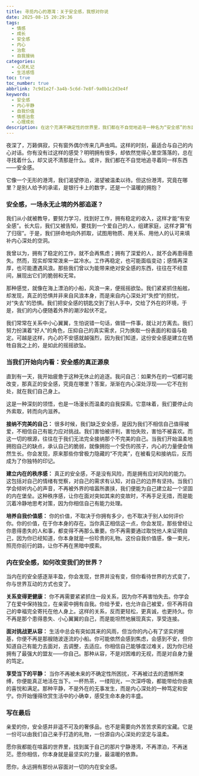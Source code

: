 ```yaml
---
title: 寻觅内心的港湾：关于安全感，我想对你说
date: 2025-08-15 20:29:36
tags:
  - 情感
  - 成长
  - 安全感
  - 内心
  - 治愈
  - 自我接纳
categories:
  - 心灵札记
  - 生活感悟
toc: true
toc_number: true
abbrlink: 7c9d1e2f-3a4b-5c6d-7e8f-9a0b1c2d3e4f
keywords:
  - 安全感
  - 内心平静
  - 自我价值
  - 情感治愈
  - 心理成长
description: 在这个充满不确定性的世界里，我们都在不自觉地追寻一种名为“安全感”的东西。它究竟是什么？是物质的丰裕，是亲密的陪伴，还是内心深处那份不被动摇的笃定？今夜，让我们一起走进内心，探索这份最珍贵的礼物，如何从外在的追逐，转向内在的丰盈。
---
```


夜深了，万籁俱寂，只有窗外偶尔传来几声虫鸣。这样的时刻，最适合与自己的内心对话。你有没有过这样的感受？明明拥有很多，却依然觉得心里空落落的，总在寻找着什么，却又说不清那是什么。或许，我们都在不自觉地追寻着同一样东西——安全感。

它像一个无形的港湾，我们渴望停泊，渴望被温柔以待。但这份港湾，究竟在哪里？是别人给予的承诺，是银行卡上的数字，还是一个温暖的拥抱？

### 安全感，一场永无止境的外部追逐？

我们从小就被教导，要努力学习，找到好工作，拥有稳定的收入，这样才能“有安全感”。长大后，我们又被告知，要找到一个爱自己的人，组建家庭，这样才算“有了归宿”。于是，我们拼命地向外抓取，试图用物质、用关系、用他人的认可来填补内心深处的空洞。

我曾以为，拥有了稳定的工作，就不会再焦虑；拥有了深爱的人，就不会再患得患失。然而，现实却常常泼来一盆冷水。工作再稳定，也可能面临变动；感情再深厚，也可能遭遇风浪。那些我们曾以为能带来绝对安全感的东西，往往在不经意间，展现出它们的脆弱和无常。

那种感觉，就像在海上漂泊的小船，风浪一来，便摇摇欲坠。我们紧紧抓住船舷，却发现，真正的恐惧并非来自风浪本身，而是来自内心深处对“失控”的担忧，对“失去”的恐惧。我们把安全感的钥匙交到了别人手中，交给了外在的环境，于是，我们的内心便随着外界的潮汐起伏不定。

我们常常在关系中小心翼翼，生怕说错一句话，做错一件事，就让对方离去。我们努力扮演着“好人”的角色，压抑自己的真实需求，只为换取一份表面的和谐与稳定。可越是这样，内心的不安感就越强烈，因为我们知道，这份安全感是建立在牺牲自我之上的，是如此的摇摇欲坠。

### 当我们开始向内看：安全感的真正源泉

直到有一天，我开始疲惫于这种无休止的追逐。我问自己：如果外在的一切都可能改变，那真正的安全感，究竟在哪里？答案，渐渐在内心深处浮现——它不在别处，就在我们自己身上。

这是一种深刻的领悟，也是一场漫长而温柔的自我探索。它意味着，我们要停止向外索取，转而向内滋养。

**接纳不完美的自己：** 很多时候，我们缺乏安全感，是因为我们不相信自己值得被爱，不相信自己有能力应对挑战。我们害怕被评判，害怕失败，害怕不被喜欢。而这一切的根源，往往在于我们无法完全接纳那个不完美的自己。当我们开始温柔地拥抱自己的缺点，承认自己的脆弱，就像拥抱一个受伤的孩子，内心的力量便会悄然生长。你会发现，原来那些你曾极力隐藏的“不完美”，在被看见和接纳后，反而成为了你独特的印记。

**建立内在的秩序感：** 真正的安全感，不是没有风险，而是拥有应对风险的能力。这包括对自己的情绪有觉察，对自己的需求有认知，对自己的边界有坚持。当我们学会倾听内心的声音，不再被外界的喧嚣所裹挟，我们便能为自己建立起一个坚固的内在堡垒。这种秩序感，让你在面对突如其来的变故时，不再手足无措，而是能沉着冷静地思考对策，因为你相信自己有能力处理。

**培养自我价值感：** 你的价值，不取决于你拥有多少，也不取决于别人如何评价你。你的价值，在于你本身的存在。当你真正相信这一点，你会发现，那些曾经让你患得患失的人和事，都变得不再那么重要。你不再需要通过取悦他人来证明自己，因为你已经知道，你本身就是一份珍贵的礼物。这份自我价值感，像一束光，照亮你前行的路，让你不再在黑暗中摸索。

### 内在安全感，如何改变我们的世界？

当内在的安全感逐渐丰盈，你会发现，世界并没有变，但你看待世界的方式变了，你与世界互动的方式也变了。

**关系变得更健康：** 你不再需要紧紧抓住一段关系，因为你不再害怕失去。你学会了在爱中保持独立，在亲密中拥有自我。你给予爱，也允许自己被爱，但不再将自己的幸福完全寄托在他人身上。这样的关系，反而更轻松，更真诚，也更持久。你不再是那个患得患失、小心翼翼的自己，而是能坦然地展现真实，享受连接。

**面对挑战更从容：** 生活中总会有突如其来的风雨，但当你的内心有了坚实的根基，你便不再是那艘随波逐流的小船。你可能依然会感到焦虑，会感到不安，但你知道自己有能力去面对，去调整，去适应。你相信自己能够度过难关，因为你已经拥有了最强大的盟友——你自己。那种从容，不是对困难的无视，而是对自身力量的笃定。

**享受当下的平静：** 当你不再被未来的不确定性所困扰，不再被过去的遗憾所束缚，你便能真正地活在当下。一杯热茶，一缕阳光，一次深呼吸，都能带给你由衷的喜悦和满足。那种平静，不是外在的无事发生，而是内心深处的一种笃定和安宁。你开始懂得欣赏生活中的小确幸，感受生命本身的丰盛。

### 写在最后

亲爱的你，安全感并非遥不可及的奢侈品，也不是需要向外苦苦求索的宝藏。它是一份可以由我们自己亲手打造的礼物，一份源自内心深处的坚定与温柔。

愿你我都能在喧嚣的世界里，找到属于自己的那片宁静港湾，不再漂泊，不再迷茫。愿你相信，你本身就是最坚实的力量，最温暖的依靠。

愿你，永远拥有那份从容面对一切的内在安全感。
